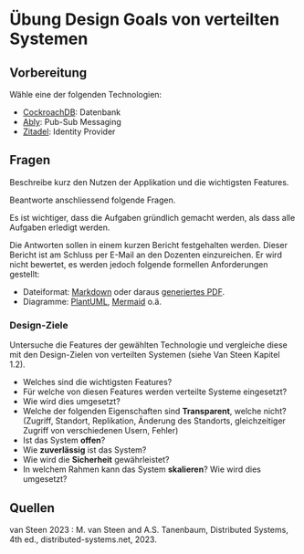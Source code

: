 # Übung Design Goals von verteilten Systemen

## Vorbereitung
Wähle eine der folgenden Technologien:
- [CockroachDB](https://www.cockroachlabs.com/): Datenbank
- [Ably](https://ably.com/): Pub-Sub Messaging
- [Zitadel](https://zitadel.com/): Identity Provider

## Fragen
Beschreibe kurz den Nutzen der Applikation und die wichtigsten Features.

Beantworte anschliessend folgende Fragen.

Es ist wichtiger, dass die Aufgaben gründlich gemacht werden, als dass alle Aufgaben erledigt werden.

Die Antworten sollen in einem kurzen Bericht festgehalten werden.
Dieser Bericht ist am Schluss per E-Mail an den Dozenten einzureichen.
Er wird nicht bewertet, es werden jedoch folgende formellen Anforderungen gestellt:
- Dateiformat: [Markdown](https://www.markdownguide.org/) oder daraus [generiertes PDF](https://pandoc.org/).
- Diagramme: [PlantUML](https://plantuml.com/de/), [Mermaid](https://mermaid.js.org/) o.ä.

### Design-Ziele
Untersuche die Features der gewählten Technologie und vergleiche diese mit den Design-Zielen von verteilten Systemen (siehe Van Steen Kapitel 1.2).
- Welches sind die wichtigsten Features?
- Für welche von diesen Features werden verteilte Systeme eingesetzt?
- Wie wird dies umgesetzt?
- Welche der folgenden Eigenschaften sind **Transparent**, welche nicht? 
(Zugriff, Standort, Replikation, Änderung des Standorts, gleichzeitiger Zugriff von verschiedenen Usern, Fehler)
- Ist das System **offen**?
- Wie **zuverlässig** ist das System?
- Wie wird die **Sicherheit** gewährleistet?
- In welchem Rahmen kann das System **skalieren**? Wie wird dies umgesetzt?

## Quellen

van Steen 2023
: M. van Steen and A.S. Tanenbaum, Distributed Systems, 4th ed., distributed-systems.net, 2023.
